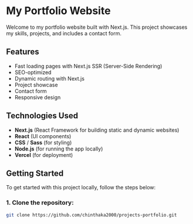 # My Portfolio Website

Welcome to my portfolio website built with Next.js. This project showcases my skills, projects, and includes a contact form.

## Features

- Fast loading pages with Next.js SSR (Server-Side Rendering)
- SEO-optimized
- Dynamic routing with Next.js
- Project showcase
- Contact form
- Responsive design

## Technologies Used

- **Next.js** (React Framework for building static and dynamic websites)
- **React** (UI components)
- **CSS** / **Sass** (for styling)
- **Node.js** (for running the app locally)
- **Vercel** (for deployment)

## Getting Started

To get started with this project locally, follow the steps below:

### 1. Clone the repository:

```bash
git clone https://github.com/chinthaka2000/projects-portfolio.git
